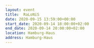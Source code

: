 ```yaml
---
layout: event
title:  RaLoNiS
date: 2020-09-15 13:59:00+00:00
start_date: 2020-09-14 18:00:00+02:00
end_date: 2020-09-14 20:00:00+02:00
location: Hamburg-Haus
address: Hamburg-Haus
---
```

